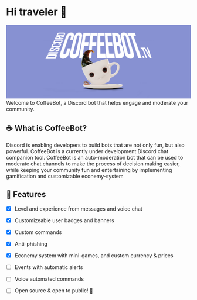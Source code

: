 <!-- image -->
# Hi traveler 👋
<img src="https://github.com/coffeebottv/.github/blob/main/profile/assets/banner.png" alt="CoffeeBot banner" />
Welcome to CoffeeBot, a Discord bot that helps engage and moderate your community.


## ☕ What is CoffeeBot?
Discord is enabling developers to build bots that are not only fun, but also powerful. CoffeeBot is a currently under development Discord chat companion tool. CoffeeBot is an auto-moderation bot that can be used to moderate chat channels to make the process of decision making easier, while keeping your community fun and entertaining by implementing gamification and customizable econemy-system



## 🌟 Features
- [x] Level and experience from messages and voice chat
- [X] Customizeable user badges and banners
- [X] Custom commands
- [X] Anti-phishing
- [X] Econemy system with mini-games, and custom currency & prices
- [ ] Events with automatic alerts
- [ ] Voice automated commands
- [ ] Open source & open to public! 🥳



<!-- ## 🔨 Contributing on CoffeeBot -->
